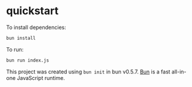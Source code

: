 # quickstart

To install dependencies:

```bash
bun install
```

To run:

```bash
bun run index.js
```

This project was created using `bun init` in bun v0.5.7. [Bun](https://bun.sh) is a fast all-in-one JavaScript runtime.
